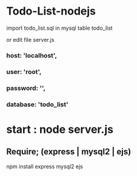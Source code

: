 # Todo-List-nodejs
import todo_list.sql in mysql table todo_list

or edit file server.js

 ### host: 'localhost',
 ### user: 'root',
 ### password: '',
 ### database: 'todo_list'
  
  # start : node server.js
## Require;  (express | mysql2 | ejs) 

npm install express mysql2 ejs
